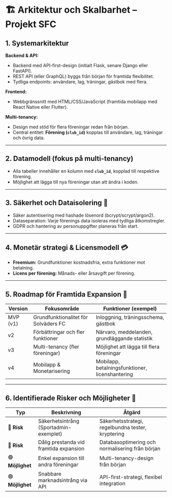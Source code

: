 # 🏗 Arkitektur och Skalbarhet – Projekt SFC

## 1. Systemarkitektur

**Backend & API:**
- Backend med API-first-design (initialt Flask, senare Django eller FastAPI).
- REST API (eller GraphQL) byggs från början för framtida flexibilitet.
- Tydliga endpoints: användare, lag, träningar, gästbok med flera.

**Frontend:**
- Webbgränssnitt med HTML/CSS/JavaScript (framtida mobilapp med React Native eller Flutter).

**Multi-tenancy:**
- Design med stöd för flera föreningar redan från början.
- Central entitet: **Förening (`club_id`)** kopplas till användare, lag, träningar och övrig data.

---

## 2. Datamodell (fokus på multi-tenancy)

- Alla tabeller innehåller en kolumn med **`club_id`**, kopplad till respektive förening.
- Möjlighet att lägga till nya föreningar utan att ändra i koden.

---

## 3. Säkerhet och Dataisolering 🔐

- Säker autentisering med hashade lösenord (bcrypt/scrypt/argon2).
- Dataseparation: Varje förenings data isoleras med tydliga åtkomstregler.
- GDPR och hantering av personuppgifter planeras från start.

---

## 4. Monetär strategi & Licensmodell 💳

- **Freemium:** Grundfunktioner kostnadsfria, extra funktioner mot betalning.
- **Licens per förening:** Månads- eller årsavgift per förening.

---

## 5. Roadmap för Framtida Expansion 🚧

| Version | Fokusområde                          | Funktioner (exempel)                                   |
|---------|--------------------------------------|--------------------------------------------------------|
| MVP (v1)| Grundfunktionalitet för Solväders FC | Inloggning, träningsschema, gästbok                    |
| v2      | Förbättringar och fler funktioner    | Närvaro, meddelanden, grundläggande statistik          |
| v3      | Multi-tenancy (fler föreningar)      | Möjlighet att lägga till flera föreningar              |
| v4      | Mobilapp & Monetarisering            | Mobilapp, betalningsfunktioner, licenshantering        |

---

## 6. Identifierade Risker och Möjligheter 🚦

| Typ         | Beskrivning                               | Åtgärd                                           |
|-------------|-------------------------------------------|--------------------------------------------------|
| 🔴 **Risk** | Säkerhetsintrång (Sportadmin-exemplet)    | Säkerhetsstrategi, regelbundna tester, kryptering|
| 🔴 **Risk** | Dålig prestanda vid framtida expansion    | Databasoptimering och normalisering från början  |
| 🟢 **Möjlighet** | Enkel expansion till andra föreningar    | Multi-tenancy-design från början                 |
| 🟢 **Möjlighet** | Snabbare marknadsintrång via API         | API-first-strategi, flexibel integration         |
